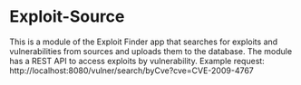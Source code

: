 # Exploit-Source
This is a module of the Exploit Finder app that searches for exploits and vulnerabilities from sources and uploads them to the database.
The module has a REST API to access exploits by vulnerability.
Example request:
http://localhost:8080/vulner/search/byCve?cve=CVE-2009-4767

